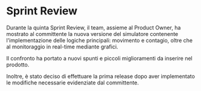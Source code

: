 # Sprint Review

Durante la quinta Sprint Review, il team, assieme al Product Owner, ha mostrato al committente la nuova versione del simulatore contenente l'implementazione delle logiche principali: movimento e contagio, oltre che al monitoraggio in real-time mediante grafici.

Il confronto ha portato a nuovi spunti e piccoli miglioramenti da inserire nel prodotto.

Inoltre, è stato deciso di effettuare la prima release dopo aver implementato le modifiche necessarie evidenziate dal committente.
